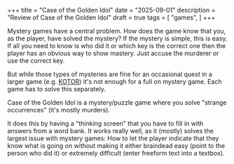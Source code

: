 +++
title = "Case of the Golden Idol"
date = "2025-09-01"
description = "Review of Case of the Golden Idol"
draft = true
tags = [
	"games",
]
+++

Mystery games have a central problem. How does the game know that you, as the player, have solved the mystery? If the mystery is simple, this is easy. If all you need to know is who did it or which key is the correct one then the player has an obvious way to show mastery. Just accuse the murderer or use the correct key.

But while those types of mysteries are fine for an occasional quest in a larger game (e.g. [KOTOR](https://w.wiki/FDgL)) it's not enough for a full on mystery game. Each game has to solve this separately.

Case of the Golden Idol is a mystery/puzzle game where you solve "strange occurrences" (it's mostly murders).

It does this by having a "thinking screen" that you have to fill in with answers from a word bank. It works really well, as it (mostly) solves the largest issue with mystery games: How to let the player indicate that they know what is going on without making it either braindead easy (point to the person who did it) or extremely difficult (enter freeform text into a textbox).
